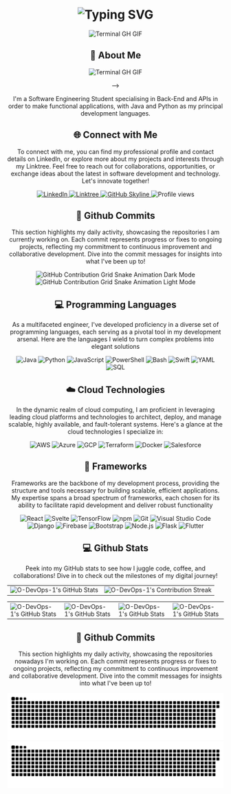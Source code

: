 <div align="center">
  <h1><img src="https://readme-typing-svg.herokuapp.com?font=Jetbrains+mono&size=40&duration=3000&color=33FF33&center=true&vCenter=true&width=435&lines=Hey..+I'm+O-DevOps-1;This+is..;..my+Github.." alt="Typing SVG"/></h1>
  <p><img src="termina-gh.gif" alt="Terminal GH GIF" /></p>
</div>

<div align="center">
  <h2>🚀 About Me</h2>
   <p><img src="termina-gh.gif" alt="Terminal GH GIF" /></p> -->
  <p>I'm a Software Engineering Student specialising in Back-End and APIs in order to make functional applications, with Java and Python as my principal development languages.</p>
</div>

<div align="center">
  <h2 align="center" class="section-heading">🌐 Connect with Me</h2>
  <p> To connect with me, you can find my professional profile and contact details on LinkedIn, or explore more about my projects and interests through my Linktree. Feel free to reach out for collaborations, opportunities, or exchange ideas about the latest in software development and technology. Let's innovate together! </p>
  <div align="center">
    <a href="https://www.linkedin.com/in/o-devops-1">
      <img src="https://img.shields.io/badge/O-DevOps-1-0077B5?style=for-the-badge&logo=linkedin&logoColor=white" alt="LinkedIn"/>
    </a>
    <a href="https://linktr.ee/o-devops-1">
      <img src="https://img.shields.io/badge/Linktree-39E09B?style=for-the-badge&logo=Linktree&logoColor=white" alt="Linktree"/>
    </a>
    <a href="https://github.com/O-DevOps-1/O-DevOps-1" target="_blank">
      <img src="https://img.shields.io/badge/View%20on%20GitHub-%230077B5.svg?&style=for-the-badge&logo=github&logoColor=white" alt="GitHub Skyline"/>
    </a>
    <img src="https://komarev.com/ghpvc/?username=O-DevOps-1&style=for-the-badge" alt="Profile views" />
  </div>

  <div align="center">
    <h2>🚀 Github Commits</h2>
    <p>This section highlights my daily activity, showcasing the repositories I am currently working on. Each commit represents progress or fixes to ongoing projects, reflecting my commitment to continuous improvement and collaborative development. Dive into the commit messages for insights into what I've been up to!</p>
    <img src="https://raw.githubusercontent.com/O-DevOps-1/O-DevOps-1/output/github-contribution-grid-snake-dark.svg#gh-dark-mode-only" alt="GitHub Contribution Grid Snake Animation Dark Mode"/>
    <img src="https://raw.githubusercontent.com/O-DevOps-1/O-DevOps-1/output/github-contribution-grid-snake.svg#gh-light-mode-only" alt="GitHub Contribution Grid Snake Animation Light Mode"/>
  </div>

  <h2 align="center" class="section-heading">💻 Programming Languages</h2>
  <p> As a multifaceted engineer, I've developed proficiency in a diverse set of programming languages, each serving as a pivotal tool in my development arsenal. Here are the languages I wield to turn complex problems into elegant solutions</p>
  <div align="center">
    <img src="https://img.shields.io/badge/Java-007396?style=for-the-badge&logo=java&logoColor=white" alt="Java" />
    <img src="https://img.shields.io/badge/Python-3776AB?style=for-the-badge&logo=python&logoColor=white" alt="Python"/>
    <img src="https://img.shields.io/badge/JavaScript-F7DF1E?style=for-the-badge&logo=javascript&logoColor=black" alt="JavaScript"/>
    <img src="https://img.shields.io/badge/PowerShell-5391FE?style=for-the-badge&logo=powershell&logoColor=white" alt="PowerShell"/>
    <img src="https://img.shields.io/badge/Bash-4EAA25?style=for-the-badge&logo=gnu-bash&logoColor=white" alt="Bash"/>
    <img src="https://img.shields.io/badge/Swift-FA7343?style=for-the-badge&logo=swift&logoColor=white" alt="Swift"/>
    <img src="https://img.shields.io/badge/YAML-0A0A0A?style=for-the-badge" alt="YAML"/>
    <img src="https://img.shields.io/badge/SQL-00ADD8?style=for-the-badge&logo=go&logoColor=white" alt="SQL"/>
  </div>
  <h2 align="center" class="section-heading">☁️ Cloud Technologies</h2>
  <p>In the dynamic realm of cloud computing, I am proficient in leveraging leading cloud platforms and technologies to architect, deploy, and manage scalable, highly available, and fault-tolerant systems. Here's a glance at the cloud technologies I specialize in:</p>
  <div align="center">
    <img src="https://img.shields.io/badge/AWS-FF9900?style=for-the-badge&logo=amazonaws&logoColor=white" alt="AWS" />
    <img src="https://img.shields.io/badge/Azure-0089D6?style=for-the-badge&logo=microsoftazure&logoColor=white" alt="Azure"/>
    <img src="https://img.shields.io/badge/GCP-4285F4?style=for-the-badge&logo=googlecloud&logoColor=white" alt="GCP"/>
    <img src="https://img.shields.io/badge/Terraform-623CE4?style=for-the-badge&logo=terraform&logoColor=white" alt="Terraform"/>
    <img src="https://img.shields.io/badge/Docker-2496ED?style=for-the-badge&logo=docker&logoColor=white" alt="Docker"/>
    <img src="https://img.shields.io/badge/Salesforce-00A1E0?style=for-the-badge&logo=salesforce&logoColor=white" alt="Salesforce"/>
  </div>

  <h2 align="center" class="section-heading">🔧 Frameworks</h2>
  <p>Frameworks are the backbone of my development process, providing the structure and tools necessary for building scalable, efficient applications. My expertise spans a broad spectrum of frameworks, each chosen for its ability to facilitate rapid development and deliver robust functionality</p>
  <div align="center">
    <img src="https://img.shields.io/badge/React-20232A?style=for-the-badge&logo=react&logoColor=61DAFB" alt="React"/>
    <img src="https://img.shields.io/badge/Svelte-FF3E00?style=for-the-badge&logo=svelte&logoColor=white" alt="Svelte"/>
    <img src="https://img.shields.io/badge/TensorFlow-FF6F00?style=for-the-badge&logo=tensorflow&logoColor=white" alt="TensorFlow"/>
    <img src="https://img.shields.io/badge/npm-CB3837?style=for-the-badge&logo=npm&logoColor=white" alt="npm"/>
    <img src="https://img.shields.io/badge/Git-F05032?style=for-the-badge&logo=git&logoColor=white" alt="Git"/>
    <img src="https://img.shields.io/badge/Visual%20Studio%20Code-007ACC?style=for-the-badge&logo=visualstudiocode&logoColor=white" alt="Visual Studio Code"/>
    <img src="https://img.shields.io/badge/Django-092E20?style=for-the-badge&logo=django&logoColor=green" alt="Django"/>
    <img src="https://img.shields.io/badge/Firebase-FFCA28?style=for-the-badge&logo=firebase&logoColor=white" alt="Firebase"/>
    <img src="https://img.shields.io/badge/Bootstrap-7952B3?style=for-the-badge&logo=bootstrap&logoColor=white" alt="Bootstrap"/>
    <img src="https://img.shields.io/badge/Node.js-339933?style=for-the-badge&logo=nodedotjs&logoColor=white" alt="Node.js"/>
    <img src="https://img.shields.io/badge/Flask-000000?style=for-the-badge&logo=flask&logoColor=white" alt="Flask"/>
    <img src="https://img.shields.io/badge/Flutter-02569B?style=for-the-badge&logo=flutter&logoColor=white" alt="Flutter"/>
  </div>
  <div align="center">
    <h2 align="center" class="section-heading"> 💻 Github Stats</h2>
    <p>Peek into my GitHub stats to see how I juggle code, coffee, and collaborations! Dive in to check out the milestones of my digital journey!</p>
    <table align="center" width="100%" height="100%" >
      <tr>
        <td><img style="border: none;" src="https://github-profile-summary-cards.vercel.app/api/cards/profile-details?username=O-DevOps-1&theme=github_dark" alt="O-DevOps-1's GitHub Stats"/></td>
        <td><img style="border: none;" src="https://github-readme-streak-stats.herokuapp.com/?user=O-DevOps-1&theme=merko" alt="O-DevOps-1's Contribution Streak"/></td>
      </tr>
    </table>
    <table align="center" width="100%" height="100%" >
      <tr>
        <td><img style="border: none;" src="https://github-profile-summary-cards.vercel.app/api/cards/stats?username=O-DevOps-1&theme=github_dark" alt="O-DevOps-1's GitHub Stats"/></td>
        <td><img style="border: none;" src="https://github-profile-summary-cards.vercel.app/api/cards/productive-time?username=O-DevOps-1&theme=github_dark&utcOffset=10" alt="O-DevOps-1's GitHub Stats"/>
        <td><img style="border: none;" src="https://github-profile-summary-cards.vercel.app/api/cards/repos-per-language?username=O-DevOps-1&theme=github_dark" alt="O-DevOps-1's GitHub Stats"/></td>
        <td><img style="border: none;" src="https://github-profile-summary-cards.vercel.app/api/cards/most-commit-language?username=O-DevOps-1&theme=github_dark" alt="O-DevOps-1's GitHub Stats"/></td>
      </tr>
    </table>
      <h2>🚀 Github Commits</h2>
    <p>This section highlights my daily activity, showcasing the repositories nowadays I'm working on. Each commit represents progress or fixes to ongoing projects, reflecting my commitment to continuous improvement and collaborative development. Dive into the commit messages for insights into what I've been up to!</p>
  <img src="https://raw.githubusercontent.com/zanepearton/zanepearton/output/github-contribution-grid-snake-dark.svg#gh-dark-mode-only" alt="GitHub Contribution Grid Snake Animation Dark Mode"/>
  <img src="https://raw.githubusercontent.com/zanepearton/zanepearton/output/github-contribution-grid-snake.svg#gh-light-mode-only" alt="GitHub Contribution Grid Snake Animation Light Mode"/>
</div>

